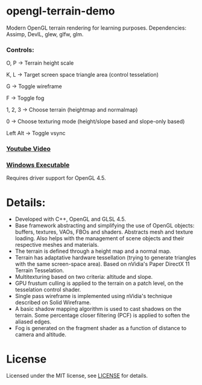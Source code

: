 # opengl-terrain-demo
Modern OpenGL terrain rendering for learning purposes. Dependencies: Assimp, DevIL, glew, glfw, glm.

### Controls:

O, P -> Terrain height scale

K, L -> Target screen space triangle area (control tesselation)

G -> Toggle wireframe

F -> Toggle fog


1, 2, 3 -> Choose terrain (heightmap and normalmap)

0 -> Choose texturing mode (height/slope based and slope-only based)

Left Alt -> Toggle vsync

### [Youtube Video](https://www.youtube.com/watch?v=jADa3OFTLCQ)


### [Windows Executable](http://www.bmlourenco.com/downloads/opengl-terrain-demo.zip)
Requires driver support for OpenGL 4.5.

# Details:
- Developed with C++, OpenGL and GLSL 4.5.
- Base framework abstracting and simplifying the use of OpenGL objects: buffers, textures, VAOs, FBOs and shaders. Abstracts mesh and texture loading. Also helps with the management of scene objects and their respective meshes and materials.
- The terrain is defined through a height map and a normal map.
- Terrain has adaptative hardware tessellation (trying to generate triangles with the same screen-space area). Based on nVidia's Paper DirectX 11 Terrain Tesselation.
- Multitexturing based on two criteria: altitude and slope.
- GPU frustum culling is applied to the terrain on a patch level, on the tesselation control shader.
- Single pass wireframe is implemented using nVidia's technique described on Solid Wireframe.
- A basic shadow mapping algorithm is used to cast shadows on the terrain. Some percentage closer filtering (PCF) is applied to soften the aliased edges.
- Fog is generated on the fragment shader as a function of distance to camera and altitude.

# License
Licensed under the MIT license, see [LICENSE](https://github.com/MadEqua/opengl-terrain-demo/blob/master/LICENSE) for details.
